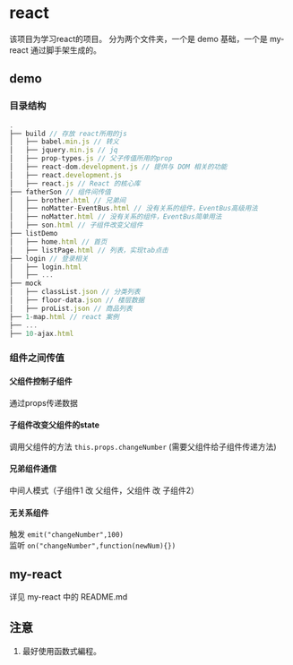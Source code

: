 # react
该项目为学习react的项目。
分为两个文件夹，一个是 demo 基础，一个是 my-react 通过脚手架生成的。

## demo
### 目录结构
```js
.
├── build // 存放 react所用的js
│   ├── babel.min.js // 转义
│   ├── jquery.min.js // jq
│   ├── prop-types.js // 父子传值所用的prop
│   ├── react-dom.development.js // 提供与 DOM 相关的功能
│   ├── react.development.js
│   ├── react.js // React 的核心库
├── fatherSon // 组件间传值
│   ├── brother.html // 兄弟间
│   ├── noMatter-EventBus.html // 没有关系的组件，EventBus高级用法
│   ├── noMatter.html // 没有关系的组件，EventBus简单用法
│   ├── son.html // 子组件改变父组件
├── listDemo
│   ├── home.html // 首页
│   ├── listPage.html // 列表，实现tab点击
├── login // 登录相关
│   ├── login.html
│   ├── ...
├── mock
│   ├── classList.json // 分类列表
│   ├── floor-data.json // 楼层数据
│   ├── proList.json // 商品列表
├── 1-map.html // react 案例
├── ...
├── 10-ajax.html
```

### 组件之间传值
#### 父组件控制子组件
通过props传递数据
#### 子组件改变父组件的state              
调用父组件的方法 `this.props.changeNumber` (需要父组件给子组件传递方法)
#### 兄弟组件通信                        
中间人模式（子组件1 改 父组件，父组件 改 子组件2）
#### 无关系组件                          
触发 `emit("changeNumber",100)`   
监听 `on("changeNumber",function(newNum){})`

## my-react
详见 my-react 中的 README.md

## 注意
1. 最好使用函数式編程。